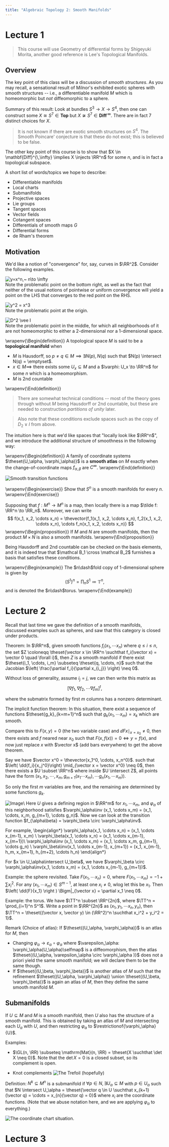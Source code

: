 ```yaml
---
title: "Algebraic Topology 2: Smooth Manifolds"
---
```


# Lecture 1

> This course will use Geometry of differential forms by Shigeyuki Morita, another good reference is Lee's Topological Manifolds.

## Overview
The key point of this class will be a discussion of *smooth structures*. As you may recall, a sensational result of Milnor's exhibited exotic spheres with smooth structures -- i.e., a differentiable manifold $M$ which is homeomorphic but *not* diffeomorphic to a sphere.

Summary of this result: Look at bundles $S^3 \to X \to S^4$, then one can construct some $X \cong S^7 \in \mathbf{Top}$ but $X \not \cong S^7 \in \mathbf{Diff}^{\,\infty}$. There are in fact 7 distinct choices for $X$.

> It is not known if there are exotic smooth structures on $S^4$. The Smooth Poincare' conjecture is that these do not exist; this is believed to be false.

The other key point of this course is to show that $X \in \mathbf{Diff}^{\,\infty} \implies X \injects \RR^n$ for some $n$, and is in fact a topological subspace.

A short list of words/topics we hope to describe:

- Differentiable manifolds
- Local charts
- Submanifolds
- Projective spaces
- Lie groups
- Tangent spaces
- Vector fields
- Cotangent spaces
- Differentials of smooth maps $G$
- Differential forms
- de Rham's theorem

## Motivation

We'd like a notion of "convergence" for, say, curves in $\RR^2$. Consider the following examples.


![$y=x^n,~ n\to \infty$](figures/2019-08-16-00:38.png)
\
Note the problematic point on the bottom right, as well as the fact that neither of the usual notions of pointwise or uniform convergence will yield a point on the LHS that converges to the red point on the RHS.

![y^2 = x^3](figures/2019-08-16-01:09.png)
\
Note the problematic point at the origin.


![$D^2 \vee I$](figures/2019-08-16-01:10.png)
\
Note the problematic point in the middle, for which all neighborhoods of it are not homeomorphic to either a 2-dimensional nor a 1-dimensional space.

\wrapenv{\Begin{definition}}
A topological space $M$ is said to be a **topological manifold**  when

- $M$ is Hausdorff, so $p\neq q \in M \implies \exists N(p), N(q)$ such that $N(p) \intersect N(q) = \emptyset$.
- $x\in M \implies$ there exists some $U_x \subseteq M$ and a $\varphi: U_x \to \RR^n$ for some $n$ which is a homeomorphism.
- $M$ is 2nd countable

\wrapenv{\End{definition}}

> There are somewhat technical conditions -- most of the theory goes through without $M$ being Hausdorff or 2nd countable, but these are needed to construction *partitions of unity* later.

> Also note that these conditions exclude spaces such as the copy of $D_2 \vee I$ from above.

The intuition here is that we'd like spaces that "locally look like $\RR^n$", and we introduce the additional structure of smoothness in the following way:

\wrapenv{\Begin{definition}}
A family of coordinate systems $\theset{U_\alpha, \varphi_\alpha)}$ is a **smooth atlas** on $M$ exactly when the change-of-coordinate maps $f_{\alpha, \beta}$ are $C^\infty$.
\wrapenv{\End{definition}}

![Smooth transition functions](figures/2019-08-16-23:33.png)

\wrapenv{\Begin{exercise}}
Show that $S^n$ is a smooth manifolds for every $n$.
\wrapenv{\End{exercise}}

Supposing that $f: M^n \to M^n$ is a map, then locally there is a map $\tilde f: \RR^n \to \RR_n$. Moreover, we can write
$$
f(x_1, x_2, \cdots x_n) = \thevector{f_1(x_1, x_2, \cdots x_n), f_2(x_1, x_2, \cdots x_n), \cdots f_n(x_1, x_2, \cdots x_n)}
$$
\wrapenv{\Begin{proposition}}
If $M$ and $N$ are smooth manifolds, then the product $M\times N$ is also a smooth manifolds.
\wrapenv{\End{proposition}}

Being Hausdorff and 2nd countable can be checked on the basis elements, and it is indeed true that $\mathcal B_1 \cross \mathcal B_2$ furnishes a basis that satisfies these conditions.

\wrapenv{\Begin{example}}
The $n\dash$fold copy of 1-dimensional sphere is given by
$$(S^1)^n = \prod_n S^1 \coloneqq \mathbb{T}^n,
$$and is denoted the $n\dash$torus.
\wrapenv{\End{example}}

# Lecture 2

Recall that last time we gave the definition of a smooth manifolds, discussed examples such as spheres, and saw that this category is closed under products.

Theorem: In $\RR^n$, given smooth functions $f_i(x_1, \cdots x_n)$ where $q\leq i\leq n$, the set $Z \coloneqq \theset{\vector x \in \RR^n \suchthat f_i(\vector x) = \vector 0 \quad \forall i}$, then $Z$ is a smooth manifold if there exist $\theset{i_1, \cdots, i_m} \subseteq \theset{q, \cdots, n}$ such that the Jacobian $\left( \frac{\partial f_i}{\partial x_{i_j}} \right) \neq 0$.

Without loss of generality, assume $i_j = j$, we can then write this matrix as
$$
\left[ \nabla f_1, \nabla f_2, \cdots \nabla f_m \right ]^t,
$$

where the submatrix formed by first $m$ columns has a nonzero determinant.

The implicit function theorem: In this situation, there exist a sequence of functions $\theset{g_k}_{k=m+1}^n$ such that $g_k (x_1, \cdots x_m) = x_k$ which are smooth.

Compare this to $F(x, y) = 0$ (the two variable case) and $\dd{F}{x} \mid_{x = x_0} \neq 0$, then there exists and $f$ neared near $x_0$ such that $F(x, f(x)) = 0 \iff y = f(x)$, and now just replace $x$ with $\vector x$ (add bars everywhere) to get the above theorem.

Say we have $\vector x^0 = \thevector{x_1^0, \cdots, x_n^0}$. such that $\left( \dd{f_i}{x_j^0}\right) \mid_{\vector x = \vector x^0} \neq 0$, then there exists a $U \subset \RR^n$ where inside $U \intersect Z$, all points have the form $(x_1, x_2, \cdots, x_m, g_{m+1}(x_1 \cdots x_m), \cdots g_n(x_1, \cdots x_m))$.

So only the first $m$ variables are free, and the remaining are determined by some functions $g_k$.

![Image](figures/2019-08-16-10:32.png)\\
Here $U$ gives a defining region in $\RR^m$ for $x_1, \cdots x_m$, and $\varphi_\alpha$ of this neighborhood satisfies $\varphi_\alpha\inv (x_1, \cdots x_m) = (x_1, \cdots, x_m, g_{m+1}, \cdots g_n)$. Now we can look at the transition function $f_{\alpha\beta} = \varphi_\beta \circ \varphi_\alpha\inv$.

For example,
\begin{align*}
\varphi_\alpha(x_1, \cdots x_n) = (x_1, \cdots x_{m-1}, x_m) \\
\varphi_\beta(x_1, \cdots x_n) = (x_1, \cdots x_{m-1}, x_{m+1})\\
\varphi_\alpha\inv (x_1, \cdots x_m) = (x_1, \cdots x_m, g_{m+1}, \cdots g_n) \\
\varphi_\beta\inv(x_1, \cdots x_{m-1}, x_{m+1}) = (x_1, x_{m-1}, h_m, x_{m+1}, h_{m+2}, \cdots h_n)
\end{align*}

For $x \in U_\alpha\intersect U_\beta$, we have $\varphi_\beta \circ \varphi_\alpha\inv(x_1, \cdots x_m) = (x_1, \cdots x_{m-1}, g_{m+1})$.

Example: the sphere revisited. Take $F(x_1, \cdots x_n) = 0$, where $F(x_1, \cdots x_m) = -1 + \sum x_i^2$. For any $(x_1, \cdots x_m) \in S^{m-1}$, at least one $x_i \neq 0$, wlog let this be $x_1$. Then $\left( \dd{F}{x_1} \right ) \Bigm|_{\vector x} = \partial x_1 \neq 0$.

Example: the torus. We have $\TT^n \subset \RR^{2n}$, where $\TT^n = \prod_{i=1}^n S^1$. Write a point in $\RR^{2n}$ as $(x_1, y_1, \cdots x_n, y_n)$, then $\TT^n = \theset{(\vector x, \vector y) \in (\RR^2)^n \suchthat x_i^2 + y_i^2 = 1}$.

Remark (Choice of atlas): If $\theset{(U_\alpha, \varphi_\alpha)}$ is an atlas for $M$, then

- Changing $\varphi_\alpha \to \varepsilon_\alpha \circ \varphi_\alpha$ where $\varepsilon_\alpha: \varphi_\alpha(U_\alpha)\selfmap$ is a diffeomorphism, then the atlas $\theset{(U_\alpha, \varepsilon_\alpha \circ \varphi_\alpha )}$ does not a priori yield the same smooth manifold; we will declare them to be the same though.
- If $\theset{(U_\beta, \varphi_\beta)}$ is another atlas of $M$ such that the refinement $\theset{(U_\alpha, \varphi_\alpha)} \union \theset{(U_\beta, \varphi_\beta)}$ is again an atlas of $M$, then they define the same smooth manifold $M$.

## Submanifolds

If $U\subseteq M$ and $M$ is a smooth manifold, then $U$ also has the structure of a smooth manifold. This is obtained by taking an atlas of $M$ and intersecting each $U_\alpha$ with $U$, and then restricting $\varphi_\alpha$ to $\restrictionof{\varphi_\alpha}{U}$.

Examples:

- $\GL(n, \RR) \subseteq \mathrm{Mat}(n, \RR) = \theset{X \suchthat \det X \neq 0}$. Note that the $\det X = 0$ is a closed subset, so its complement is open.

- Knot complements
![The Trefoil (hopefully)](figures/2019-08-16-10:57.png)

Definition: $N^k \subseteq M^n$ is a submanifold if $\forall p\in N, \exists U_\alpha \subseteq M$ with $p\in U_\alpha$ such that $N \intersect U_\alpha = \theset{\vector q \in U \suchthat x_{k+1}(\vector q) = \cdots = x_{n}(\vector q) = 0}$ where $x_i$ are the coordinate functions. (Note that we abuse notation here, and we are applying $\varphi_\alpha$ to everything.)

![The coordinate chart situation.](figures/2019-08-16-11:03.png)

# Lecture 3
